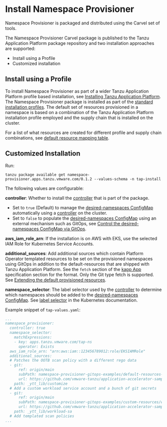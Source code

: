 # Install Namespace Provisioner

Namespace Provisioner is packaged and distributed using the Carvel set of tools.

The Namespace Provisioner Carvel package is  published to the Tanzu Application Platform package
repository and two installation approaches are supported:

- Install using a Profile
- Customized installation

## <a id="tap-profile-based-install"></a>Install using a Profile

To install Namespace Provisioner as part of a wider Tanzu Application Platform profile based
installation, see [Installing Tanzu Application Platform](../install-intro.hbs.md).</br>
The Namespace Provisioner package is installed as part of the [standard installation profiles](../about-package-profiles.hbs.md#profiles-and-packages).
The default set of resources provisioned in a namespace is based on a combination of the Tanzu Application Platform installation profile employed and the supply chain that is installed on the cluster.

For a list of what resources are created for different profile and supply chain combinations, see [default resource mapping table](reference.hbs.md#profile-resource-mapping).

## <a id="customized-install"></a>Customized Installation

Run:

```console
tanzu package available get namespace-provisioner.apps.tanzu.vmware.com/0.1.2 --values-schema -n tap-install
```

The following values are configurable:

**controller**: Whether to install the [controller](about.hbs.md#nsp-controller) that is part of the package.

- Set to `true` (Default) to manage the [desired-namespaces ConfigMap](about.hbs.md#desired-ns-configmap) automatically using a [controller](about.hbs.md#nsp-controller) on the cluster.
- Set to `false` to populate the [desired-namespaces ConfigMap](about.hbs.md#desired-ns-configmap) using an external mechanism such as GitOps, see [Control the desired-namespaces ConfigMap via GitOps](how-tos.hbs.md#control-the-desired-namespaces-configmap-via-gitops).

**aws_iam_role_arn**: If the installation is on AWS with EKS, use the selected IAM Role for Kubernetes Service Accounts.

**additional_sources**: Add additional sources which contain Platform Operator templated resources to be set on the provisioned namespaces using GitOps in addition to the default-resources that are shipped with Tanzu Application Platform. See the `fetch` section of the [kapp App](https://carvel.dev/kapp-controller/docs/v0.43.2/app-spec/) specification section for the format. Only the Git type fetch is supported.
See [Extending the default provisioned resources](how-tos.hbs.md#extending-default-resources).

**namespace_selector**: The label selector used by the [controller](about.hbs.md#nsp-controller)
to determine which namespaces should be added to the [desired-namespaces ConfigMap](about.hbs.md#desired-ns-configmap). See [label selector](https://kubernetes.io/docs/concepts/overview/working-with-objects/labels/#label-selectors) in the Kubernetes documentation.

Example snippet of `tap-values.yaml`:

```yaml
...
namespace_provisioner:
  controller: true
  namespace_selector:
    matchExpressions:
    - key: apps.tanzu.vmware.com/tap-ns
      operator: Exists
  aws_iam_role_arn: "arn:aws:iam::123456789012:role/EKSIAMRole"
  additional_sources:
  # Patches the OOTB scan policy with a different rego data
  - git:
      ref: origin/main
      subPath: namespace-provisioner-gitops-examples/default-resources-overrides/overlays
      url: https://github.com/vmware-tanzu/application-accelerator-samples.git
    path: _ytt_lib/customize
  # Add a custom workload service account and a bunch of git secrets
  - git:
      ref: origin/main
      subPath: namespace-provisioner-gitops-examples/custom-resources/workload-sa
      url: https://github.com/vmware-tanzu/application-accelerator-samples.git
    path: _ytt_lib/workload-sa
  # Add templated scan policies
...
```
